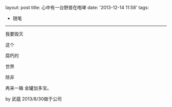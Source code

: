 layout: post
title: 心中有一台野兽在咆哮
date: '2013-12-14 11:58'
tags:
  - 随笔
---
我要毁灭

这个

腐朽的

世界
<!-- more -->
除非

再来一箱
金罐加多宝。

by 武蕴
2013/8/30做于公司
